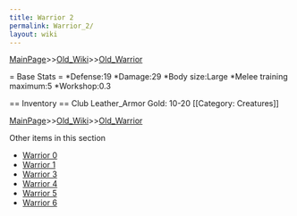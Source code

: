 ```yaml
---
title: Warrior 2
permalink: Warrior_2/
layout: wiki
---
```


[MainPage](/keeperrl_wiki/ "wikilink")>>[Old_Wiki](/keeperrl_wiki/Old_Wiki "wikilink")>>[Old_Warrior](/keeperrl_wiki/Old_Warrior "wikilink")

= Base Stats =
*Defense:19
*Damage:29
*Body size:Large
*Melee training maximum:5
*Workshop:0.3

== Inventory ==
 Club
 Leather_Armor
 Gold: 10-20
[[Category: Creatures]]

[MainPage](/keeperrl_wiki/ "wikilink")>>[Old_Wiki](/keeperrl_wiki/Old_Wiki "wikilink")>>[Old_Warrior](/keeperrl_wiki/Old_Warrior "wikilink")

Other items in this section
-    [Warrior 0](/keeperrl_wiki/Warrior_0 "wikilink")
-    [Warrior 1](/keeperrl_wiki/Warrior_1 "wikilink")
-    [Warrior 3](/keeperrl_wiki/Warrior_3 "wikilink")
-    [Warrior 4](/keeperrl_wiki/Warrior_4 "wikilink")
-    [Warrior 5](/keeperrl_wiki/Warrior_5 "wikilink")
-    [Warrior 6](/keeperrl_wiki/Warrior_6 "wikilink")
